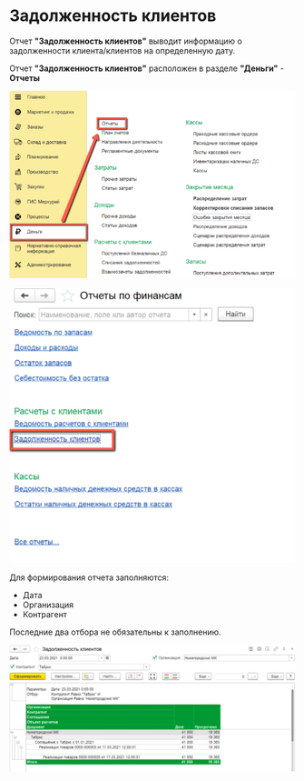 # Задолженность клиентов

Отчет **"Задолженность клиентов"** выводит информацию о задолженности клиента/клиентов на определенную дату.

Отчет **"Задолженность клиентов"** расположен в разделе **"Деньги"** - **Отчеты**

[![1][1]][1]

[![2][2]][2]

Для формирования отчета заполняются:

- Дата
- Организация
- Контрагент

Последние два отбора не обязательны к заполнению.

[![3][3]][3]

[1]: CustomerDebt.assets/1.png
[2]: CustomerDebt.assets/2.png
[3]: CustomerDebt.assets/3.png
